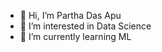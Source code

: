 - 👋 Hi, I’m Partha Das Apu
- 👀 I’m interested in Data Science 
- 🌱 I’m currently learning ML

<!---
parthadasapu/parthadasapu is a ✨ special ✨ repository because its `README.md` (this file) appears on your GitHub profile.
You can click the Preview link to take a look at your changes.
--->
